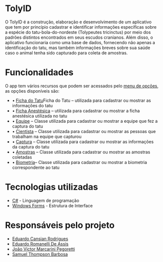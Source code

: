 <h1>TolyID</h1>

<p>O TolyID é a construção, elaboração e desenvolvimento de um aplicativo que tem por princípio cadastrar e identificar informações específicas sobre a espécie do tatu-bola-do-nordeste (Tolypeutes tricinctus) por meio dos padrões distintos encontrados em seus escudos cranianos. Além disso, o aplicativo funcionaria como uma base de dados, fornecendo não apenas a 
identificação do tatu, mas também informações breves sobre sua saúde caso o animal tenha sido capturado para coleta de amostras.</p>

# Funcionalidades

  <p>O app tem vários recursos que podem ser acessados pelo <a href="https://github.com/joaovictorPegoretti/TolyID/blob/c5456eeebd167ee3712e606faee143b5b588fac2/Tatu/Menu.cs">menu de opções</a>, as opções disponíveis são: </p>

<ul>
    <li>•	<a href="https://github.com/joaovictorPegoretti/TolyID/blob/41f03bc73550d0c9dbfd28730e10994ac7f98f0c/Tatu/Ficha%20do%20Tatu.cs">Ficha do Tatu</a>Ficha do Tatu – utilizada para cadastrar ou mostrar as informações do tatu</li>
    <li>•	<a href="https://github.com/joaovictorPegoretti/TolyID/blob/41f03bc73550d0c9dbfd28730e10994ac7f98f0c/Tatu/Ficha%20Anestesica.cs">Ficha Anestésica</a> – utilizada para cadastrar ou mostrar a ficha anestésica utilizada no tatu</li>
    <li>•	<a href="https://github.com/joaovictorPegoretti/TolyID/blob/41f03bc73550d0c9dbfd28730e10994ac7f98f0c/Tatu/Equipe.cs">Equipe</a> – Classe utilizada para cadastrar ou mostrar a equipe que fez a captura do tatu</li>
    <li>•	<a href="https://github.com/joaovictorPegoretti/TolyID/blob/41f03bc73550d0c9dbfd28730e10994ac7f98f0c/Tatu/Cientista.cs">Cientista</a> – Classe utilizada para cadastrar ou mostrar as pessoas que trabalham na equipe que capturou</li>
    <li>•	<a href="https://github.com/joaovictorPegoretti/TolyID/blob/41f03bc73550d0c9dbfd28730e10994ac7f98f0c/Tatu/Captura.cs">Captura</a> – Classe utilizada para cadastrar ou mostrar as informações da captura do tatu</li>
    <li>•	<a href="https://github.com/joaovictorPegoretti/TolyID/blob/41f03bc73550d0c9dbfd28730e10994ac7f98f0c/Tatu/Amostras.cs">Amostras</a> – Classe utilizada para cadastrar ou mostrar as amostras coletadas</li>
   <li> •	<a href="https://github.com/joaovictorPegoretti/TolyID/blob/41f03bc73550d0c9dbfd28730e10994ac7f98f0c/Tatu/Biometria.cs">Biometria</a>– Classe utilizada para cadastrar ou mostrar a biometria correspondente ao tatu</li>
</ul>

# Tecnologias utilizadas

<ul>
  <li><a href="https://dotnet.microsoft.com/pt-br/languages/csharp">C#</a> - Linguagem de programação</li>
  <li><a href="https://learn.microsoft.com/pt-br/dotnet/desktop/winforms/overview/?view=netdesktop-8.0">Windows Forms</a> - Estrutura de Interface</li>
</ul>

# Responsáveis pelo projeto
<ul>
  <li><a href="https://github.com/EduardoCansian">Eduardo Cansian Rodrigues</a></li>
  <li><a href="https://github.com/edurromanelli">Eduardo Romanelli De Assis</a></li>
  <li><a href="https://github.com/joaovictorPegoretti">João Victor Marcarini Pegoretti</a></li>
  <li><a href="https://github.com/samuel-tb">Samuel Thompson Barbosa</a></li>
</ul>
